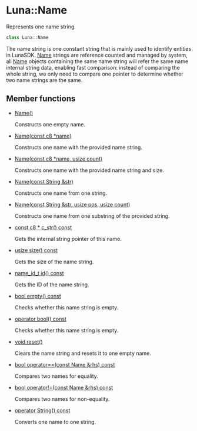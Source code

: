 # Luna::Name
Represents one name string. 

```c++
class Luna::Name
```

The name string is one constant string that is mainly used to identify entities in LunaSDK. [Name](class_luna_1_1_name.md) strings are reference counted and managed by system, all [Name](class_luna_1_1_name.md) objects containing the same name string will refer the same name internal string data, enabling fast comparison: instead of comparing the whole string, we only need to compare one pointer to determine whether two name strings are the same. 

## Member functions
* [Name()](class_luna_1_1_name_1aee637aaac62ffd89b7b7c6b6529e913b.md)

    Constructs one empty name. 

* [Name(const c8 *name)](class_luna_1_1_name_1a1a1d629fd8da2800e7153328215c852f.md)

    Constructs one name with the provided name string. 

* [Name(const c8 *name, usize count)](class_luna_1_1_name_1a7c6e6c238815764353cb0cf8f20d9de0.md)

    Constructs one name with the provided name string and size. 

* [Name(const String &str)](class_luna_1_1_name_1a711553d241082264643b3a61e70b8cb6.md)

    Constructs one name from one string. 

* [Name(const String &str, usize pos, usize count)](class_luna_1_1_name_1a97b5bb171560e992a13a551821f9b73b.md)

    Constructs one name from one substring of the provided string. 

* [const c8 * c_str() const](class_luna_1_1_name_1a5ad81a0d755899f04deb6fd793bb27f6.md)

    Gets the internal string pointer of this name. 

* [usize size() const](class_luna_1_1_name_1a79348f1b7c06b34052b42656a0279429.md)

    Gets the size of the name string. 

* [name_id_t id() const](class_luna_1_1_name_1a610a3ab098fb008aad0478beea601a76.md)

    Gets the ID of the name string. 

* [bool empty() const](class_luna_1_1_name_1a644718bb2fb240de962dc3c9a1fdf0dc.md)

    Checks whether this name string is empty. 

* [operator bool() const](class_luna_1_1_name_1a67b76affb3b5d35fa419ac234144038b.md)

    Checks whether this name string is empty. 

* [void reset()](class_luna_1_1_name_1ad20897c5c8bd47f5d4005989bead0e55.md)

    Clears the name string and resets it to one empty name. 

* [bool operator==(const Name &rhs) const](class_luna_1_1_name_1a970adff199cd33d49ec88821e8d5ef98.md)

    Compares two names for equality. 

* [bool operator!=(const Name &rhs) const](class_luna_1_1_name_1af3a1e19372a372acc6afb54dea79fadc.md)

    Compares two names for non-equality. 

* [operator String() const](class_luna_1_1_name_1ad2500b704d297c0a2cde6256112d770e.md)

    Converts one name to one string. 

